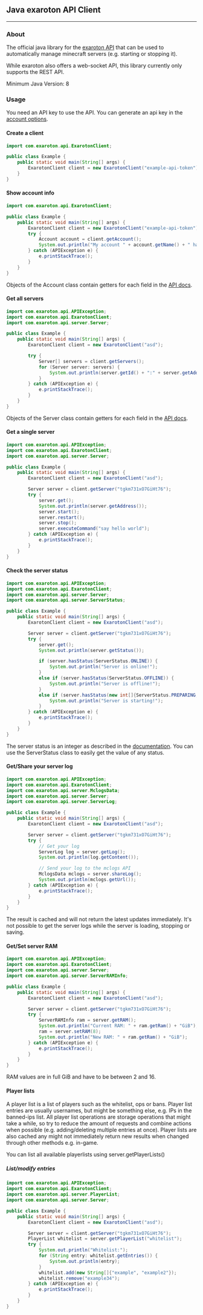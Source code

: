 ## Java exaroton API Client

---
### About
The official java library for the [exaroton API](https://support.exaroton.com/hc/en-us/articles/360019857878-API-documentation) 
that can be used to automatically manage minecraft servers (e.g. starting or stopping it).

While exaroton also offers a web-socket API, this library currently only supports the REST API.

Minimum Java Version: 8

### Usage
You need an API key to use the API. You can generate an api key in the [account options](https://exaroton.com/account/).


#### Create a client

```java
import com.exaroton.api.ExarotonClient;

public class Example {
    public static void main(String[] args) {
        ExarotonClient client = new ExarotonClient("example-api-token");
    }
}
```

#### Show account info
```java
import com.exaroton.api.ExarotonClient;

public class Example {
    public static void main(String[] args) {
        ExarotonClient client = new ExarotonClient("example-api-token");
        try {
            Account account = client.getAccount();
            System.out.println("My account " + account.getName() + " has " + account.getCredits() + "!");
        } catch (APIException e) {
            e.printStackTrace();
        }
    }
}
```
Objects of the Account class contain getters for each field in the [API docs](https://support.exaroton.com/hc/en-us/articles/360011926177#account). 

#### Get all servers
```java
import com.exaroton.api.APIException;
import com.exaroton.api.ExarotonClient;
import com.exaroton.api.server.Server;

public class Example {
    public static void main(String[] args) {
        ExarotonClient client = new ExarotonClient("asd");

        try {
            Server[] servers = client.getServers();
            for (Server server: servers) {
                System.out.println(server.getId() + ":" + server.getAddress());
            }
        } catch (APIException e) {
            e.printStackTrace();
        }
    }
}
```
Objects of the Server class contain getters for each field in the [API docs](https://support.exaroton.com/hc/en-us/articles/360011926177#servers).


#### Get a single server
```java
import com.exaroton.api.APIException;
import com.exaroton.api.ExarotonClient;
import com.exaroton.api.server.Server;

public class Example {
    public static void main(String[] args) {
        ExarotonClient client = new ExarotonClient("asd");

        Server server = client.getServer("tgkm731xO7GiHt76");
        try {
            server.get();
            System.out.println(server.getAddress());
            server.start();
            server.restart();
            server.stop();
            server.executeCommand("say hello world");
        } catch (APIException e) {
            e.printStackTrace();
        }
    }
}
```

#### Check the server status
```java
import com.exaroton.api.APIException;
import com.exaroton.api.ExarotonClient;
import com.exaroton.api.server.Server;
import com.exaroton.api.server.ServerStatus;

public class Example {
    public static void main(String[] args) {
        ExarotonClient client = new ExarotonClient("asd");

        Server server = client.getServer("tgkm731xO7GiHt76");
        try {
            server.get();
            System.out.println(server.getStatus());

            if (server.hasStatus(ServerStatus.ONLINE)) {
                System.out.println("Server is online!");
            }
            else if (server.hasStatus(ServerStatus.OFFLINE)) {
                System.out.println("Server is offline!");
            }
            else if (server.hasStatus(new int[]{ServerStatus.PREPARING, ServerStatus.LOADING, ServerStatus.STARTING})) {
                System.out.println("Server is starting!");
            }
        } catch (APIException e) {
            e.printStackTrace();
        }
    }
}
```
The server status is an integer as described in the [documentation](https://support.exaroton.com/hc/en-us/articles/360011926177#servers).
You can use the ServerStatus class to easily get the value of any status.

#### Get/Share your server log
```java
import com.exaroton.api.APIException;
import com.exaroton.api.ExarotonClient;
import com.exaroton.api.server.MclogsData;
import com.exaroton.api.server.Server;
import com.exaroton.api.server.ServerLog;

public class Example {
    public static void main(String[] args) {
        ExarotonClient client = new ExarotonClient("asd");

        Server server = client.getServer("tgkm731xO7GiHt76");
        try {
            // Get your log
            ServerLog log = server.getLog();
            System.out.println(log.getContent());

            // Send your log to the mclogs API
            MclogsData mclogs = server.shareLog();
            System.out.println(mclogs.getUrl());
        } catch (APIException e) {
            e.printStackTrace();
        }
    }
}
```
The result is cached and will not return the latest updates immediately. It's not possible to get the server logs while the server is loading, stopping or saving.


#### Get/Set server RAM
```java
import com.exaroton.api.APIException;
import com.exaroton.api.ExarotonClient;
import com.exaroton.api.server.Server;
import com.exaroton.api.server.ServerRAMInfo;

public class Example {
    public static void main(String[] args) {
        ExarotonClient client = new ExarotonClient("asd");

        Server server = client.getServer("tgkm731xO7GiHt76");
        try {
            ServerRAMInfo ram = server.getRAM();
            System.out.println("Current RAM: " + ram.getRam() + "GiB");
            ram = server.setRAM(8);
            System.out.println("New RAM: " + ram.getRam() + "GiB");
        } catch (APIException e) {
            e.printStackTrace();
        }
    }
}
```
RAM values are in full GiB and have to be between 2 and 16.

#### Player lists
A player list is a list of players such as the whitelist, ops or bans. 
Player list entries are usually usernames, but might be something else, e.g. IPs in the banned-ips list. 
All player list operations are storage operations that might take a while, so try to reduce the amount of requests and combine actions when possible (e.g. adding/deleting multiple entries at once). 
Player lists are also cached any might not immediately return new results when changed through other methods e.g. in-game.

You can list all available playerlists using server.getPlayerLists()

##### List/modify entries
```java
import com.exaroton.api.APIException;
import com.exaroton.api.ExarotonClient;
import com.exaroton.api.server.PlayerList;
import com.exaroton.api.server.Server;

public class Example {
    public static void main(String[] args) {
        ExarotonClient client = new ExarotonClient("asd");

        Server server = client.getServer("tgkm731xO7GiHt76");
        PlayerList whitelist = server.getPlayerList("whitelist");
        try {
            System.out.println("Whitelist:");
            for (String entry: whitelist.getEntries()) {
                System.out.println(entry);
            }
            whitelist.add(new String[]{"example", "example2"});
            whitelist.remove("example34");
        } catch (APIException e) {
            e.printStackTrace();
        }
    }
}
```
